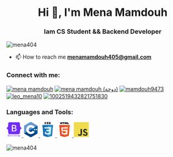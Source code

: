 <h1 align="center">Hi 👋, I'm Mena Mamdouh</h1>
<h3 align="center">Iam CS Student && Backend Developer</h3>

<p align="left"> <img src="https://komarev.com/ghpvc/?username=mena404&label=Profile%20views&color=0e75b6&style=flat" alt="mena404" /> </p>

- 📫 How to reach me **menamamdouh405@gmail.com**

<h3 align="left">Connect with me:</h3>
<p align="left">
<a href="https://linkedin.com/in/mena mamdouh" target="blank"><img align="center" src="https://raw.githubusercontent.com/rahuldkjain/github-profile-readme-generator/master/src/images/icons/Social/linked-in-alt.svg" alt="mena mamdouh" height="30" width="40" /></a>
<a href="https://fb.com/mena mamdouh (دوحة)" target="blank"><img align="center" src="https://raw.githubusercontent.com/rahuldkjain/github-profile-readme-generator/master/src/images/icons/Social/facebook.svg" alt="mena mamdouh (دوحة)" height="30" width="40" /></a>
<a href="https://instagram.com/mamdouh9473" target="blank"><img align="center" src="https://raw.githubusercontent.com/rahuldkjain/github-profile-readme-generator/master/src/images/icons/Social/instagram.svg" alt="mamdouh9473" height="30" width="40" /></a>
<a href="https://codeforces.com/profile/leo_mena10" target="blank"><img align="center" src="https://raw.githubusercontent.com/rahuldkjain/github-profile-readme-generator/master/src/images/icons/Social/codeforces.svg" alt="leo_mena10" height="30" width="40" /></a>
<a href="https://discord.gg/1002519432821751830" target="blank"><img align="center" src="https://raw.githubusercontent.com/rahuldkjain/github-profile-readme-generator/master/src/images/icons/Social/discord.svg" alt="1002519432821751830" height="30" width="40" /></a>
</p>

<h3 align="left">Languages and Tools:</h3>
<p align="left"> <a href="https://getbootstrap.com" target="_blank" rel="noreferrer"> <img src="https://raw.githubusercontent.com/devicons/devicon/master/icons/bootstrap/bootstrap-plain-wordmark.svg" alt="bootstrap" width="40" height="40"/> </a> <a href="https://www.w3schools.com/cpp/" target="_blank" rel="noreferrer"> <img src="https://raw.githubusercontent.com/devicons/devicon/master/icons/cplusplus/cplusplus-original.svg" alt="cplusplus" width="40" height="40"/> </a> <a href="https://www.w3schools.com/css/" target="_blank" rel="noreferrer"> <img src="https://raw.githubusercontent.com/devicons/devicon/master/icons/css3/css3-original-wordmark.svg" alt="css3" width="40" height="40"/> </a> <a href="https://www.w3.org/html/" target="_blank" rel="noreferrer"> <img src="https://raw.githubusercontent.com/devicons/devicon/master/icons/html5/html5-original-wordmark.svg" alt="html5" width="40" height="40"/> </a> <a href="https://developer.mozilla.org/en-US/docs/Web/JavaScript" target="_blank" rel="noreferrer"> <img src="https://raw.githubusercontent.com/devicons/devicon/master/icons/javascript/javascript-original.svg" alt="javascript" width="40" height="40"/> </a> </p>

<p><img align="center" src="https://github-readme-stats.vercel.app/api/top-langs?username=mena404&show_icons=true&locale=en&layout=compact" alt="mena404" /></p>
